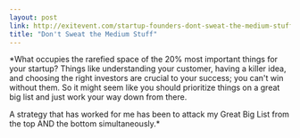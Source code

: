 ```yaml
---
layout: post
link: http://exitevent.com/startup-founders-dont-sweat-the-medium-stuff-13729.asp
title: "Don't Sweat the Medium Stuff"
---
```


*What occupies the rarefied space of the 20% most important things for your startup? Things like understanding your customer, having a killer idea, and choosing the right investors are crucial to your success; you can't win without them. So it might seem like you should prioritize things on a great big list and just work your way down from there.

A strategy that has worked for me has been to attack my Great Big List from the top AND the bottom simultaneously.*